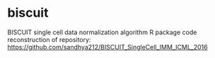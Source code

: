 # biscuit
BISCUIT single cell data normalization algorithm R package code reconstruction of repository: https://github.com/sandhya212/BISCUIT_SingleCell_IMM_ICML_2016
